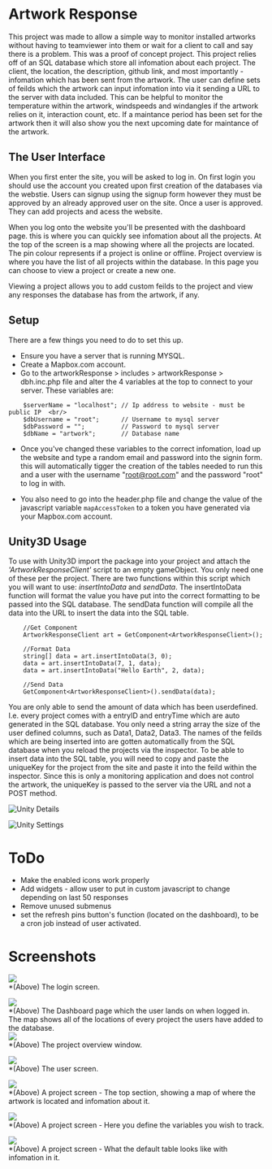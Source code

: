 # Artwork Response

This project was made to allow a simple way to monitor installed artworks without having to teamviewer into them or wait for a client to call and say there is a problem. This was a proof of concept project.
This project relies off of an SQL database which store all infomation about each project. The client, the location, the description, github link, and most importantly - infomation which has been sent from the artwork. The user can define sets of feilds which the artwork can input infomation into via it sending a URL to the server with data included. This can be helpful to monitor the temperature within the artwork, windspeeds and windangles if the artwork relies on it, interaction count, etc.
If a maintance period has been set for the artwork then it will also show you the next upcoming date for maintance of the artwork.

## The User Interface

When you first enter the site, you will be asked to log in. On first login you should use the account you created upon first creation of the databases via the webstie. Users can signup using the signup form however they must be approved by an already approved user on the site. Once a user is approved. They can add projects and acess the website.

When you log onto the website you'll be presented with the dashboard page. this is where you can quickly see infomation about all the projects. At the top of the screen is a map showing where all the projects are located. The pin colour represents if a project is online or offline.
Project overview is where you have the list of all projects within the database. In this page you can choose to view a project or create a new one.

Viewing a project allows you to add custom feilds to the project and view any responses the database has from the artwork, if any.

## Setup

There are a few things you need to do to set this up.
* Ensure you have a server that is running MYSQL.
* Create a Mapbox.com account.
* Go to the artworkResponse > includes > artworkResponse > dbh.inc.php file and alter the 4 variables at the top to connect to your server. These variables are:
````
    $serverName = "localhost"; // Ip address to website - must be public IP  <br/>  
    $dbUsername = "root";      // Username to mysql server    
    $dbPassword = "";          // Password to mysql server    
    $dbName = "artwork";       // Database name    
````
* Once you've changed these variables to the correct infomation, load up the website and type a random email and password into the signin form. this will automatically tigger the creation of the tables needed to run this and a user with the username "root@root.com" and the password "root" to log in with.

* You also need to go into the header.php file and change the value of the javascript variable ``mapAccessToken`` to a token you have generated via your Mapbox.com account.

## Unity3D Usage
To use with Unity3D import the package into your project and attach the *'ArtworkResponseClient'* script to an empty gameObject. You only need one of these per the project.
There are two functions within this script which you will want to use: *insertIntoData* and *sendData*. The insertIntoData function will format the value you have put into the correct formatting to be passed into the SQL database. The sendData function will compile all the data into the URL to insert the data into the SQL table.

        //Get Component  
        ArtworkResponseClient art = GetComponent<ArtworkResponseClient>();  
          
        //Format Data  
        string[] data = art.insertIntoData(3, 0);  
        data = art.insertIntoData(7, 1, data);  
        data = art.insertIntoData("Hello Earth", 2, data);  
          
        //Send Data  
        GetComponent<ArtworkResponseClient>().sendData(data);      

You are only able to send the amount of data which has been userdefined. I.e. every project comes with a entryID and entryTime which are auto generated in the SQL database. You only need a string array the size of the user defined columns, such as Data1, Data2, Data3. The names of the feilds which are being inserted into are gotten automatically from the SQL database when you reload the projects via the inspector. 
To be able to insert data into the SQL table, you will need to copy and paste the uniqueKey for the project from the site and paste it into the feild within the inspector. Since this is only a monitoring application and does not control the artwork, the uniqueKey is passed to the server via the URL and not a POST method.  

![Unity Details](ReadMe_Assets/unity_details.PNG)

![Unity Settings](ReadMe_Assets/unity_settings.PNG)


# ToDo
* Make the enabled icons work properly
* Add widgets - allow user to put in custom javascript to change depending on last 50 responses
* Remove unused submenus
* set the refresh pins button's function (located on the dashboard), to be a cron job instead of user activated.

# Screenshots

![](ReadMe_Assets/loginscreen.PNG)  
*(Above) The login screen.  
  
![](ReadMe_Assets/DashboardPage.PNG)  
*(Above) The Dashboard page which the user lands on when logged in. The map shows all of the locations of every project the users have added to the database.   
![](ReadMe_Assets/response_projectoverview.png)  
*(Above) The project overview window.  

![](ReadMe_Assets/response_users.png)  
*(Above) The user screen.  
  
![](ReadMe_Assets/response_projectview1.png)  
*(Above) A project screen - The top section, showing a map of where the artwork is located and infomation about it.  
  
![](ReadMe_Assets/response_projectview2.png)  
*(Above) A project screen - Here you define the variables you wish to track.  
  
![](ReadMe_Assets/response_projectview3.png)    
*(Above) A project screen - What the default table looks like with infomation in it.  
